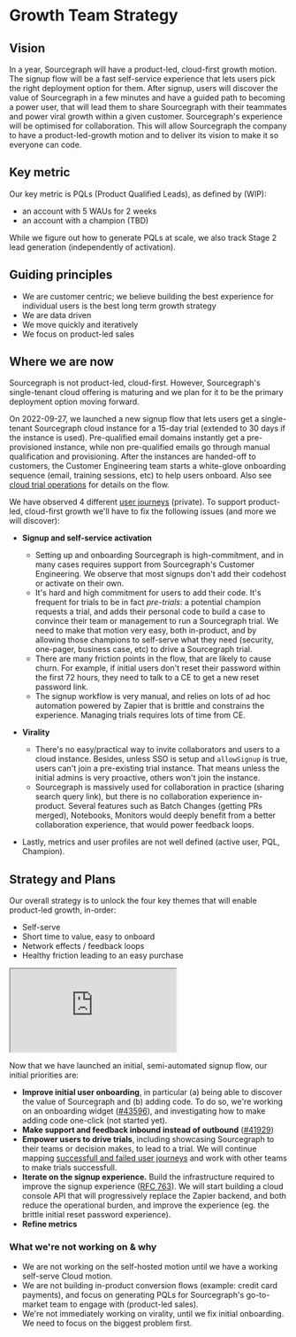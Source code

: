 # Growth Team Strategy

## Vision

In a year, Sourcegraph will have a product-led, cloud-first growth motion. The signup flow will be a fast self-service experience that lets users pick the right deployment option for them. After signup, users will discover the value of Sourcegraph in a few minutes and have a guided path to becoming a power user, that will lead them to share Sourcegraph with their teammates and power viral growth within a given customer. Sourcegraph's experience will be optimised for collaboration. This will allow Sourcegraph the company to have a product-led-growth motion and to deliver its vision to make it so everyone can code.

## Key metric

Our key metric is PQLs (Product Qualified Leads), as defined by (WIP):

- an account with 5 WAUs for 2 weeks
- an account with a champion (TBD)

While we figure out how to generate PQLs at scale, we also track Stage 2 lead generation (independently of activation).

## Guiding principles

- We are customer centric; we believe building the best experience for individual users is the best long term growth strategy
- We are data driven
- We move quickly and iteratively
- We focus on product-led sales

## Where we are now

Sourcegraph is not product-led, cloud-first. However, Sourcegraph's single-tenant cloud offering is maturing and we plan for it to be the primary deployment option moving forward.

On 2022-09-27, we launched a new signup flow that lets users get a single-tenant Sourcegraph cloud instance for a 15-day trial (extended to 30 days if the instance is used). Pre-qualified email domains instantly get a pre-provisioned instance, while non pre-qualified emails go through manual qualification and provisioning. After the instances are handed-off to customers, the Customer Engineering team starts a white-glove onboarding sequence (email, training sessions, etc) to help users onboard. Also see [cloud trial operations](./../../../departments/engineering/teams/growth/cloud-trial-operations.md) for details on the flow.

We have observed 4 different [user journeys](https://docs.google.com/document/d/1Jlt1oeOwjPC_PSPypEwnwfIkT6K2hw_Jek3J16ZiW1A/edit) (private). To support product-led, cloud-first growth we'll have to fix the following issues (and more we will discover):

- **Signup and self-service activation**

  - Setting up and onboarding Sourcegraph is high-commitment, and in many cases requires support from Sourcegraph's Customer Engineering. We observe that most signups don't add their codehost or activate on their own.
  - It's hard and high commitment for users to add their code. It's frequent for trials to be in fact _pre-trials_: a potential champion requests a trial, and adds their personal code to build a case to convince their team or management to run a Sourcegraph trial. We need to make that motion very easy, both in-product, and by allowing those champions to self-serve what they need (security, one-pager, business case, etc) to drive a Sourcegraph trial.
  - There are many friction points in the flow, that are likely to cause churn. For example, if initial users don't reset their password within the first 72 hours, they need to talk to a CE to get a new reset password link.
  - The signup workflow is very manual, and relies on lots of ad hoc automation powered by Zapier that is brittle and constrains the experience. Managing trials requires lots of time from CE.

- **Virality**
  - There's no easy/practical way to invite collaborators and users to a cloud instance. Besides, unless SSO is setup and `allowSignup` is true, users can't join a pre-existing trial instance. That means unless the initial admins is very proactive, others won't join the instance.
  - Sourcegraph is massively used for collaboration in practice (sharing search query link), but there is no collaboration experience in-product. Several features such as Batch Changes (getting PRs merged), Notebooks, Monitors would deeply benefit from a better collaboration experience, that would power feedback loops.
- Lastly, metrics and user profiles are not well defined (active user, PQL, Champion).

## Strategy and Plans

Our overall strategy is to unlock the four key themes that will enable product-led growth, in-order:

- Self-serve
- Short time to value, easy to onboard
- Network effects / feedback loops
- Healthy friction leading to an easy purchase

<iframe src="https://docs.google.com/presentation/d/e/2PACX-1vThxOgLUUK2EfBhYRoCPwfKcw8wiarmD7uaTtmQpB1_WL7oho1377pRT8Vv6l7avKtCdK4T1o9Qaqng/embed?start=false&loop=false&delayms=3000&slide=id.g1581317b2af_2_0" allow="fullscreen" title="Product Led Growth"></iframe>

Now that we have launched an initial, semi-automated signup flow, our initial priorities are:

- **Improve initial user onboarding**, in particular (a) being able to discover the value of Sourcegraph and (b) adding code. To do so, we're working on an onboarding widget ([#43596](https://github.com/sourcegraph/sourcegraph/issues/43596)), and investigating how to make adding code one-click (not started yet).
- **Make support and feedback inbound instead of outbound** ([#41929](https://github.com/sourcegraph/sourcegraph/issues/41929))
- **Empower users to drive trials**, including showcasing Sourcegraph to their teams or decision makes, to lead to a trial. We will continue mapping [successfull and failed user journeys](https://docs.google.com/document/d/1Jlt1oeOwjPC_PSPypEwnwfIkT6K2hw_Jek3J16ZiW1A/edit#heading=h.ql3419vdhzcg) and work with other teams to make trials successfull.
- **Iterate on the signup experience.** Build the infrastructure required to improve the signup experience ([RFC 763](https://docs.google.com/document/d/1MoDYlWBWALGDj-DJdlCvAAFpkrW0nwJL_nb0ih4uUJ0/edit#)). We will start building a cloud console API that will progressively replace the Zapier backend, and both reduce the operational burden, and improve the experience (eg. the brittle initial reset password experience).
- **Refine metrics**

### What we're not working on & why

- We are not working on the self-hosted motion until we have a working self-serve Cloud motion.
- We are not building in-product conversion flows (example: credit card payments), and focus on generating PQLs for Sourcegraph's go-to-market team to engage with (product-led sales).
- We're not immediately working on virality, until we fix initial onboarding. We need to focus on the biggest problem first.

